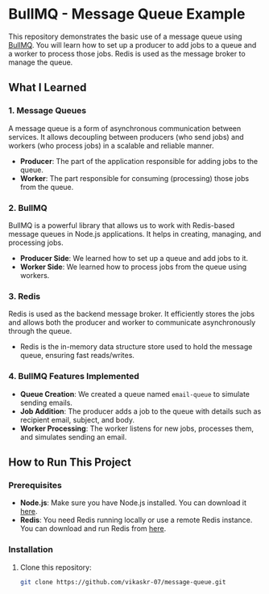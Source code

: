# BullMQ - Message Queue Example

This repository demonstrates the basic use of a message queue using [BullMQ](https://docs.bullmq.io/). You will learn how to set up a producer to add jobs to a queue and a worker to process those jobs. Redis is used as the message broker to manage the queue.

## What I Learned

### 1. **Message Queues**
A message queue is a form of asynchronous communication between services. It allows decoupling between producers (who send jobs) and workers (who process jobs) in a scalable and reliable manner.

- **Producer**: The part of the application responsible for adding jobs to the queue.
- **Worker**: The part responsible for consuming (processing) those jobs from the queue.

### 2. **BullMQ**
BullMQ is a powerful library that allows us to work with Redis-based message queues in Node.js applications. It helps in creating, managing, and processing jobs.

- **Producer Side**: We learned how to set up a queue and add jobs to it.
- **Worker Side**: We learned how to process jobs from the queue using workers.

### 3. **Redis**
Redis is used as the backend message broker. It efficiently stores the jobs and allows both the producer and worker to communicate asynchronously through the queue.

- Redis is the in-memory data structure store used to hold the message queue, ensuring fast reads/writes.

### 4. **BullMQ Features Implemented**
- **Queue Creation**: We created a queue named `email-queue` to simulate sending emails.
- **Job Addition**: The producer adds a job to the queue with details such as recipient email, subject, and body.
- **Worker Processing**: The worker listens for new jobs, processes them, and simulates sending an email.

## How to Run This Project

### Prerequisites

- **Node.js**: Make sure you have Node.js installed. You can download it [here](https://nodejs.org/).
- **Redis**: You need Redis running locally or use a remote Redis instance. You can download and run Redis from [here](https://redis.io/download).

### Installation

1. Clone this repository:
   ```bash
   git clone https://github.com/vikaskr-07/message-queue.git
